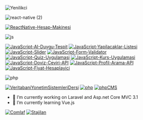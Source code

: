 ![Yenilikci](https://github-readme-stats.vercel.app/api?username=yenilikci&show_icons=true&theme=radical) <br>

![react-native (2)](https://user-images.githubusercontent.com/57464067/96386776-11742600-11a6-11eb-85da-4c1bab00a976.png)

[![ReactNative-Hesap-Makinesi](https://github-readme-stats.vercel.app/api/pin/?username=yenilikci&repo=ReactNative-Hesap-Makinesi)](https://github.com/yenilikci/ReactNative-Hesap-Makinesi)

![js](https://user-images.githubusercontent.com/57464067/95857033-a5d42800-0d63-11eb-9385-ed70a9b463a6.png)

[![JavaScript-AI-Duygu-Tespit](https://github-readme-stats.vercel.app/api/pin/?username=yenilikci&repo=JavaScript-AI-Duygu-Tespit)](https://github.com/yenilikci/JavaScript-AI-Duygu-Tespit)
[![JavaScript-Yapilacaklar-Listesi](https://github-readme-stats.vercel.app/api/pin/?username=yenilikci&repo=JavaScript-Yapilacaklar-Listesi)](https://github.com/yenilikci/JavaScript-Yapilacaklar-Listes)
[![JavaScript-Slider](https://github-readme-stats.vercel.app/api/pin/?username=yenilikci&repo=JavaScript-Slider)](https://github.com/yenilikci/JavaScript-Slider)
[![JavaScript-Form-Validator](https://github-readme-stats.vercel.app/api/pin/?username=yenilikci&repo=JavaScript-Form-Validator)](https://github.com/yenilikci/JavaScript-Form-Validator)
[![JavaScript-Quiz-Uygulamasi](https://github-readme-stats.vercel.app/api/pin/?username=yenilikci&repo=JavaScript-Quiz-Uygulamasi)](https://github.com/yenilikci/JavaScript-Quiz-Uygulamasi)
[![JavaScript-Kurs-Uygulamasi](https://github-readme-stats.vercel.app/api/pin/?username=yenilikci&repo=JavaScript-Kurs-Uygulamasi)](https://github.com/yenilikci/JavaScript-Kurs-Uygulamasi)
[![JavaScript-Doviz-Ceviri-API](https://github-readme-stats.vercel.app/api/pin/?username=yenilikci&repo=JavaScript-Doviz-Ceviri-API)](https://github.com/yenilikci/JavaScript-Doviz-Ceviri-API)
[![JavaScript-Profil-Arama-API](https://github-readme-stats.vercel.app/api/pin/?username=yenilikci&repo=JavaScript-Profil-Arama-API)](https://github.com/yenilikci/JavaScript-Profil-Arama-API)
[![JavaScript-Fiyat-Hesaplayici](https://github-readme-stats.vercel.app/api/pin/?username=yenilikci&repo=JavaScript-Fiyat-Hesaplayici)](https://github.com/yenilikci/JavaScript-Fiyat-Hesaplayici)

![php](https://user-images.githubusercontent.com/57464067/95857397-3874c700-0d64-11eb-857b-abe0bb495865.png)

[![VeritabaniYonetimSistemleriDersi](https://github-readme-stats.vercel.app/api/pin/?username=yenilikci&repo=VeritabaniYonetimSistemleriDersi)](https://github.com/yenilikci/VeritabaniYonetimSistemleriDersi)
[![php](https://github-readme-stats.vercel.app/api/pin/?username=yenilikci&repo=php)](https://github.com/yenilikci/php)
[![phpCMS](https://github-readme-stats.vercel.app/api/pin/?username=yenilikci&repo=phpCMS)](https://github.com/yenilikci/phpCMS)


- 🔭 I’m currently working on Laravel and Asp.net Core MVC 3.1
- 🌱 I’m currently learning Vue.js

[![Comlaf](https://user-images.githubusercontent.com/57464067/95266920-da645300-083c-11eb-94dc-7fe0a60e0764.png "Comlaf")](https://comlaf.com/ "Comlaf")
[![Stajilan](https://user-images.githubusercontent.com/57464067/95267106-34651880-083d-11eb-9164-da610769d7ab.png "Stajilan")](https://stajilan.com/ "Stajilan")

<!--
**yenilikci/yenilikci** is a ✨ _special_ ✨ repository because its `README.md` (this file) appears on your GitHub profile.

Here are some ideas to get you started:

- 🔭 I’m currently working on Laravel and Asp.net Core MVC 3.1
- 🌱 I’m currently learning Vue.js
- 👯 I’m looking to collaborate on ...
- 🤔 I’m looking for help with ...
- 💬 Ask me about ...
- 📫 How to reach me: ...
- 😄 Pronouns: ...
- ⚡ Fun fact: ...
-->
